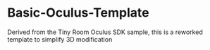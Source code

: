 # Basic-Oculus-Template
Derived from the Tiny Room Oculus SDK sample, this is a reworked template to simplify 3D modification 
